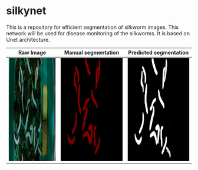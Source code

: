 # silkynet
This is a repository for efficient segmentation of silkworm images. This network will be used for disease monitoring of the silkworms. It is based on Unet architecture.

| Raw Image | Manual segmentation| Predicted segmentation |
| --- | --- | --- |
| <img src="/data/20221127/1.jpg" width="400" height="280">| <img src="/data/larvaTest/label/1.png" width="400" height="280">|<img src="/data/larvaTest/label/prediction/1.jpg_unet.jpeg" width="400" height="280">|
